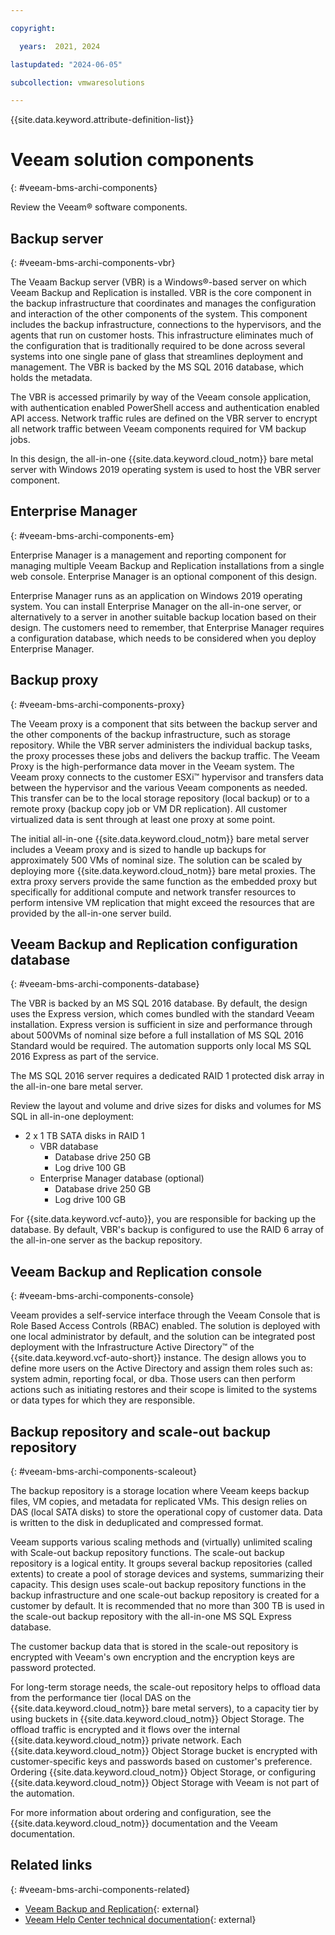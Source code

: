 ```yaml
---

copyright:

  years:  2021, 2024

lastupdated: "2024-06-05"

subcollection: vmwaresolutions

---
```


{{site.data.keyword.attribute-definition-list}}

# Veeam solution components
{: #veeam-bms-archi-components}

Review the Veeam® software components.

## Backup server
{: #veeam-bms-archi-components-vbr}

The Veaam Backup server (VBR) is a Windows®-based server on which Veeam Backup and Replication is installed. VBR is the core component in the backup infrastructure that coordinates and manages the configuration and interaction of the other components of the system. This component includes the backup infrastructure, connections to the hypervisors, and the agents that run on customer hosts. This infrastructure eliminates much of the configuration that is traditionally required to be done across several systems into one single pane of glass that streamlines deployment and management. The VBR is backed by the MS SQL 2016 database, which holds the metadata.

The VBR is accessed primarily by way of the Veeam console application, with authentication enabled PowerShell access and authentication enabled API access. Network traffic rules are defined on the VBR server to encrypt all network traffic between Veeam components required for VM backup jobs.

In this design, the all-in-one {{site.data.keyword.cloud_notm}} bare metal server with Windows 2019 operating system is used to host the VBR server component.

## Enterprise Manager
{: #veeam-bms-archi-components-em}

Enterprise Manager is a management and reporting component for managing multiple Veeam Backup and Replication installations from a single web console. Enterprise Manager is an optional component of this design.

Enterprise Manager runs as an application on Windows 2019 operating system. You can install Enterprise Manager on the all-in-one server, or alternatively to a server in another suitable backup location based on their design. The customers need to remember, that Enterprise Manager requires a configuration database, which needs to be considered when you deploy Enterprise Manager.

## Backup proxy
{: #veeam-bms-archi-components-proxy}

The Veeam proxy is a component that sits between the backup server and the other components of the backup infrastructure, such as storage repository. While the VBR server administers the individual backup tasks, the proxy processes these jobs and delivers the backup traffic. The Veeam Proxy is the high-performance data mover in the Veeam system. The Veeam proxy connects to the customer ESXi™ hypervisor and transfers data between the hypervisor and the various Veeam components as needed. This transfer can be to the local storage repository (local backup) or to a remote proxy (backup copy job or VM DR replication). All customer virtualized data is sent through at least one proxy at some point.

The initial all-in-one {{site.data.keyword.cloud_notm}} bare metal server includes a Veeam proxy and is sized to handle up backups for approximately 500 VMs of nominal size. The solution can be scaled by deploying more {{site.data.keyword.cloud_notm}} bare metal proxies. The extra proxy servers provide the same function as the embedded proxy but specifically for additional compute and network transfer resources to perform intensive VM replication that might exceed the resources that are provided by the all-in-one server build.

## Veeam Backup and Replication configuration database
{: #veeam-bms-archi-components-database}

The VBR is backed by an MS SQL 2016 database. By default, the design uses the Express version, which comes bundled with the standard Veeam installation. Express version is sufficient in size and performance through about 500VMs of nominal size before a full installation of MS SQL 2016 Standard would be required. The automation supports only local MS SQL 2016 Express as part of the service.

The MS SQL 2016 server requires a dedicated RAID 1 protected disk array in the all-in-one bare metal server.

Review the layout and volume and drive sizes for disks and volumes for MS SQL in all-in-one deployment:
- 2 x 1 TB SATA disks in RAID 1
   - VBR database
      - Database drive 250 GB
      - Log drive 100 GB
   - Enterprise Manager database (optional)
      - Database drive 250 GB
      - Log drive 100 GB

For {{site.data.keyword.vcf-auto}}, you are responsible for backing up the database. By default, VBR's backup is configured to use the RAID 6 array of the all-in-one server as the backup repository.

## Veeam Backup and Replication console
{: #veeam-bms-archi-components-console}

Veeam provides a self-service interface through the Veeam Console that is Role Based Access Controls (RBAC) enabled. The solution is deployed with one local administrator by default, and the solution can be integrated post deployment with the Infrastructure Active Directory™ of the {{site.data.keyword.vcf-auto-short}} instance. The design allows you to define more users on the Active Directory and assign them roles such as: system admin, reporting focal, or dba. Those users can then perform actions such as initiating restores and their scope is limited to the systems or data types for which they are responsible.

## Backup repository and scale-out backup repository
{: #veeam-bms-archi-components-scaleout}

The backup repository is a storage location where Veeam keeps backup files, VM copies, and metadata for replicated VMs. This design relies on DAS (local SATA disks) to store the operational copy of customer data. Data is written to the disk in deduplicated and compressed format.

Veeam supports various scaling methods and (virtually) unlimited scaling with Scale-out backup repository functions. The scale-out backup repository is a logical entity. It groups several backup repositories (called extents) to create a pool of storage devices and systems, summarizing their capacity. This design uses scale-out backup repository functions in the backup infrastructure and one scale-out backup repository is created for a customer by default. It is recommended that no more than 300 TB is used in the scale-out backup repository with the all-in-one MS SQL Express database.

The customer backup data that is stored in the scale-out repository is encrypted with Veeam's own encryption and the encryption keys are password protected.

For long-term storage needs, the scale-out repository helps to offload data from the performance tier (local DAS on the {{site.data.keyword.cloud_notm}} bare metal servers), to a capacity tier by using buckets in {{site.data.keyword.cloud_notm}} Object Storage. The offload traffic is encrypted and it flows over the internal {{site.data.keyword.cloud_notm}} private network. Each {{site.data.keyword.cloud_notm}} Object Storage bucket is encrypted with customer-specific keys and passwords based on customer's preference. Ordering {{site.data.keyword.cloud_notm}} Object Storage, or configuring {{site.data.keyword.cloud_notm}} Object Storage with Veeam is not part of the automation.

For more information about ordering and configuration, see the {{site.data.keyword.cloud_notm}} documentation and the Veeam documentation.

## Related links
{: #veeam-bms-archi-components-related}

* [Veeam Backup and Replication](https://www.veeam.com/vm-backup-recovery-replication-software.html?ad=menu-products){: external}
* [Veeam Help Center technical documentation](https://www.veeam.com/documentation-guides-datasheets.html?ad=menu-resources){: external}
